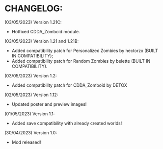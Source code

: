 # CHANGELOG:
(03/05/2023) Version 1.21C:
- Hotfixed CDDA_Zomboid module.

(03/05/2023) Version 1.21 and 1.21B:
- Added compatibility patch for Personalized Zombies by hectorzx (BUILT IN COMPATIBILITY);
- Added compatibility patch for Random Zombies by belette (BUILT IN COMPATIBILITY).

(03/05/2023) Version 1.2:
- Added compatibility patch for CDDA_Zomboid by DETOX

(02/05/2023) Version 1.12:
- Updated poster and preview images!

(01/05/2023) Version 1.1:
- Added save compatibility with already created worlds!

(30/04/2023) Version 1.0:
- Mod released!